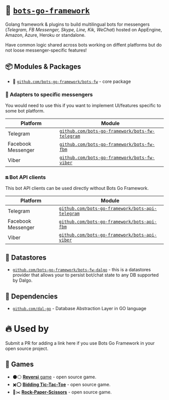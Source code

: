 # 🤖 [`bots-go-framework`](https://github.com/bots-go-framework)

Golang framework & plugins to build multilingual bots for messengers (_Telegram, FB Messenger, Skype, Line, Kik, WeChat_)
hosted on AppEngine, Amazon, Azure, Heroku or standalone.

Have common logic shared across bots working on diffent platforms but do not loose messenger-specific features!

## 📦 Modules & Packages

- 🤖 [`github.com/bots-go-framework/bots-fw`](https://github.com/bots-go-framework/bots-fw) - core package

### 🔌 Adapters to specific messengers
You would need to use this if you want to implement UI/features specific to some bot platform.

| Platform | Module   |
|----------|----------|
| Telegram            | [`github.com/bots-go-framework/bots-fw-telegram`](github.com/bots-go-framework/bots-fw-telegram) |
| Facebook Messenger  | [`github.com/bots-go-framework/bots-fw-fbm`](github.com/bots-go-framework/bots-fw-viber) |
| Viber               | [`github.com/bots-go-framework/bots-fw-viber`](github.com/bots-go-framework/bots-fw-telegram) |

### 🔛 Bot API clients
This bot API clients can be used directly without Bots Go Framework.

| Platform | Module   |
|----------|----------|
| Telegram            | [`github.com/bots-go-framework/bots-api-telegram`](github.com/bots-go-framework/bots-api-telegram) |
| Facebook Messenger  | [`github.com/bots-go-framework/bots-api-fbm`](github.com/bots-go-framework/bots-api-viber) |
| Viber               | [`github.com/bots-go-framework/bots-api-viber`](github.com/bots-go-framework/bots-api-telegram) |

## 💾 Datastores
- [`github.com/bots-go-framework/bots-fw-dalgo`](https://github.com/bots-go-framework/bots-fw-dalgo) - this is a datastores provider that allows your to persist bot/chat state to any DB supported by Dalgo.

## 🙏 Dependencies

- [`github.com/dal-go`](https://github.com/dal-go) - Database Abstraction Layer in GO language

# 🔥 Used by
Submit a PR for adding a link here if you use Bots Go Framework in your open source project.
## 🎲 Games
- ⚫⚪ [**Reversi** game](https://github.com/prizarena/reversi) - open source game.
- ✖️⭕ [**Bidding Tic-Tac-Toe**](https://github.com/prizarena/bidding-tictactoe) - open source game.
- 📃✂️ [**Rock-Paper-Scissors**](https://github.com/prizarena/rock-paper-scissors) - open source game.
